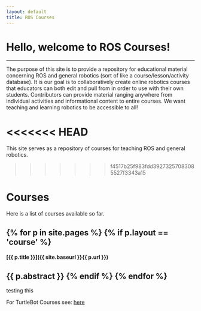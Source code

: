 ```yaml
---
layout: default
title: ROS Courses
---
```


# Hello, welcome to ROS Courses!

----

The purpose of this site is to provide a repository for educational material concerning ROS and general robotics (sort of like a course/lesson/activity database).  It is our goal is to collaboratively create online robotics courses that educators can both edit and pull from in order to use with their own students.  Contributors can provide material ranging anywhere from individual activities and informational content to entire courses.  We want teaching and learning robotics to be accessible to all!

<<<<<<< HEAD
=======
This site serves as a repository of courses for teaching ROS and general robotics.
>>>>>>> f4517b25f983fdd39273257083085527f3343a15


# Courses

Here is a list of courses available so far. 


{% for p in site.pages %}
    {% if p.layout == 'course' %}
----

#### [{{ p.title }}]({{ site.baseurl }}{{ p.url }})

{{ p.abstract }}
    {% endif %}
{% endfor %}
----

testing this

For TurtleBot Courses see: [here](turtlebot)
